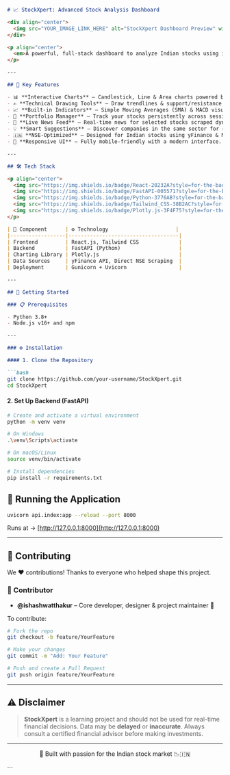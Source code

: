 ````markdown
# 📈 StockXpert: Advanced Stock Analysis Dashboard

<div align="center">
  <img src="YOUR_IMAGE_LINK_HERE" alt="StockXpert Dashboard Preview" width="800"/>
</div>

<p align="center">
  <em>A powerful, full-stack dashboard to analyze Indian stocks using interactive charts, indicators, technical tools, and real-time news.</em>
</p>

---

## 🌟 Key Features

- 📊 **Interactive Charts** – Candlestick, Line & Area charts powered by Plotly.js.
- ✍️ **Technical Drawing Tools** – Draw trendlines & support/resistance lines directly on charts.
- 📈 **Built-in Indicators** – Simple Moving Averages (SMA) & MACD visualization.
- 💼 **Portfolio Manager** – Track your stocks persistently across sessions.
- 📰 **Live News Feed** – Real-time news for selected stocks scraped dynamically.
- 💡 **Smart Suggestions** – Discover companies in the same sector for comparative insights.
- 🇮🇳 **NSE-Optimized** – Designed for Indian stocks using yFinance & NSE scraping.
- 📱 **Responsive UI** – Fully mobile-friendly with a modern interface.

---

## 🛠️ Tech Stack

<p align="center">
  <img src="https://img.shields.io/badge/React-20232A?style=for-the-badge&logo=react&logoColor=61DAFB" alt="React Badge"/>
  <img src="https://img.shields.io/badge/FastAPI-005571?style=for-the-badge&logo=fastapi&logoColor=white" alt="FastAPI Badge"/>
  <img src="https://img.shields.io/badge/Python-3776AB?style=for-the-badge&logo=python&logoColor=white" alt="Python Badge"/>
  <img src="https://img.shields.io/badge/Tailwind_CSS-38B2AC?style=for-the-badge&logo=tailwind-css&logoColor=white" alt="Tailwind CSS Badge"/>
  <img src="https://img.shields.io/badge/Plotly.js-3F4F75?style=for-the-badge&logo=plotly&logoColor=white" alt="Plotly.js Badge"/>
</p>

| 🔧 Component      | ⚙️ Technology                      |
|------------------|------------------------------------|
| Frontend         | React.js, Tailwind CSS             |
| Backend          | FastAPI (Python)                   |
| Charting Library | Plotly.js                          |
| Data Sources     | yFinance API, Direct NSE Scraping  |
| Deployment       | Gunicorn + Uvicorn                 |

---

## 🚀 Getting Started

### 📋 Prerequisites

- Python 3.8+
- Node.js v16+ and npm

---

### ⚙️ Installation

#### 1. Clone the Repository

```bash
git clone https://github.com/your-username/StockXpert.git
cd StockXpert
````

#### 2. Set Up Backend (FastAPI)

```bash
# Create and activate a virtual environment
python -m venv venv

# On Windows
.\venv\Scripts\activate

# On macOS/Linux
source venv/bin/activate

# Install dependencies
pip install -r requirements.txt
```

## 🧪 Running the Application

```bash
uvicorn api.index:app --reload --port 8000
```

Runs at → [http://127.0.0.1:8000](http://127.0.0.1:8000)

---

## 🤝 Contributing

We ❤️ contributions! Thanks to everyone who helped shape this project.

### 👤 Contributor

* **@ishashwatthakur** – Core developer, designer & project maintainer 🎯

To contribute:

```bash
# Fork the repo
git checkout -b feature/YourFeature

# Make your changes
git commit -m "Add: Your Feature"

# Push and create a Pull Request
git push origin feature/YourFeature
```

---

## ⚠️ Disclaimer

> **StockXpert** is a learning project and should not be used for real-time financial decisions.
> Data may be **delayed** or **inaccurate**. Always consult a certified financial advisor before making investments.

---

<p align="center">
  🚀 Built with passion for the Indian stock market 📉🇮🇳
</p>
```
